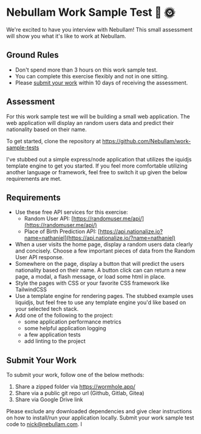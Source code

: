 # Nebullam Work Sample Test :seedling: :sun_with_face:

We're excited to have you interview with Nebullam! This small assessment will show you what it's like to work at Nebullam.

## Ground Rules
- Don't spend more than 3 hours on this work sample test.
- You can complete this exercise flexibly and not in one sitting.
- Please [submit your work](#submit-your-work) within 10 days of receiving the assessment.

## Assessment

For this work sample test we will be building a small web application.
The web application will display an random users data and predict their nationality based on their name. 

To get started, clone the repository at https://github.com/Nebullam/work-sample-tests

I've stubbed out a simple express/node application that utilizes the iquidjs template engine to get you started. If you feel more comfortable utilizing another language or framework,  feel free to switch it up given the below requirements are met. 

## Requirements
- Use these free API services for this exercise: 
	- Random User API: [https://randomuser.me/api/](https://randomuser.me/api/)
	- Place of Birth Prediction API: [https://api.nationalize.io?name=nathaniel](https://api.nationalize.io/?name=nathaniel)
- When a user visits the home page, display a random users data clearly and concisely. Choose a few important pieces of data from the Random User API response.
-  Somewhere on the page, display a button that will predict the users nationality based on their name. A button click can can return a new page, a modal, a flash message, or load some html in place.
- Style the pages with CSS or your favorite CSS framework like TailwindCSS
- Use a template engine for rendering pages. The stubbed example uses liquidjs, but feel free to use any template engine you'd like based on your selected tech stack.
- Add one of the following to the project:
	- some application performance metrics
	- some helpful application logging
	- a few application tests
	- add linting to the project

## Submit Your Work
To submit your work, follow one of the below methods:

 1. Share a zipped folder via https://wormhole.app/
 2. Share via a public git repo url (Github, Gitlab, Gitea)
 3. Share via Google Drive link

Please exclude any downloaded dependencies and give clear instructions on how to install/run your application locally. Submit your work sample test code to nick@nebullam.com. l
